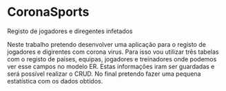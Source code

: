 # CoronaSports
Registo de jogadores e diregentes infetados

Neste trabalho pretendo desenvolver uma aplicação para o registo de jogadores e digirentes com corona virus.
Para isso vou utilizar três tabelas com o registo de paises, equipas,  jogadores e treinadores onde podemos ver esse campos no modelo ER. 
Estas informações iram ser guardadas e será possível realizar o CRUD. No final pretendo fazer uma pequena estatística com os dados obtidos.

